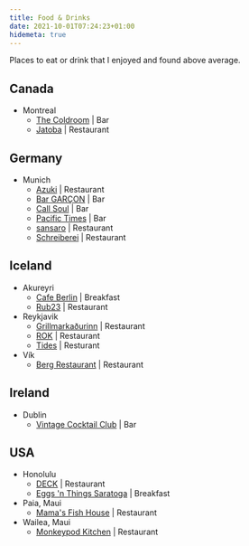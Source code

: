 ```yaml
---
title: Food & Drinks
date: 2021-10-01T07:24:23+01:00
hidemeta: true
---
```

Places to eat or drink that I enjoyed and found above average.

## Canada
- Montreal
  - [The Coldroom](https://www.thecoldroommtl.com/) | Bar
  - [Jatoba](https://www.jatobamontreal.com/) | Restaurant

## Germany
- Munich
  - [Azuki](https://azukimunich.com/) | Restaurant
  - [Bar GARÇON](https://bar-garcon.de/) | Bar
  - [Call Soul](https://callsoul-breakingbar.de/) | Bar
  - [Pacific Times](http://www.pacific-times.de/) | Bar
  - [sansaro](https://www.sushiya.de/) | Restaurant
  - [Schreiberei](https://schreiberei-muc.de/restaurant) | Restaurant

## Iceland
- Akureyri
  - [Cafe Berlin](https://berlinakureyri.is/) | Breakfast
  - [Rub23](https://www.rub23.is/en) | Restaurant
- Reykjavik
  - [Grillmarkaðurinn](https://grillmarkadurinn.is/en) | Restaurant
  - [ROK](https://www.rokrestaurant.is/) | Restaurant
  - [Tides](https://www.tidesrestaurant.is/) | Resturant
- Vík
  - [Berg Restaurant](https://www.stayinvik.is/menus) | Restaurant

## Ireland
- Dublin
  - [Vintage Cocktail Club](https://vintagecocktailclub.com/) | Bar

## USA
  - Honolulu
    - [DECK](https://www.deckwaikiki.com/) | Restaurant
    - [Eggs 'n Things Saratoga](https://eggsnthings.com/) | Breakfast
  - Paia, Maui
    - [Mama's Fish House](https://mamasfishhouse.com/) | Restaurant
  - Wailea, Maui
    - [Monkeypod Kitchen](https://monkeypodkitchen.com/) | Restaurant